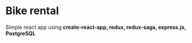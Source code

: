 # Bike rental
Simple react app using <b>create-react-app, redux, redux-saga, express.js, PostgreSQL</b>
